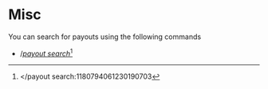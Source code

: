 # Misc

You can search for payouts using the following commands

* /[_payout search_](#user-content-fn-1)[^1]



[^1]: \</payout search:1180794061230190703
